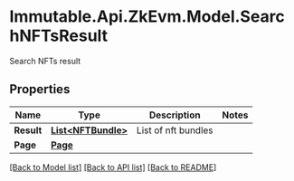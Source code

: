 # Immutable.Api.ZkEvm.Model.SearchNFTsResult
Search NFTs result

## Properties

Name | Type | Description | Notes
------------ | ------------- | ------------- | -------------
**Result** | [**List&lt;NFTBundle&gt;**](NFTBundle.md) | List of nft bundles | 
**Page** | [**Page**](Page.md) |  | 

[[Back to Model list]](../README.md#documentation-for-models) [[Back to API list]](../README.md#documentation-for-api-endpoints) [[Back to README]](../README.md)

